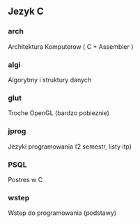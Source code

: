 ## Jezyk C

### arch
Architektura Komputerow ( C + Assembler )
### algi
Algorytmy i struktury danych
### glut
Troche OpenGL (bardzo pobieznie)
### jprog
Jezyki programowania (2 semestr, listy itp)
### PSQL
Postres w C
### wstep
Wstep do programowania (podstawy)